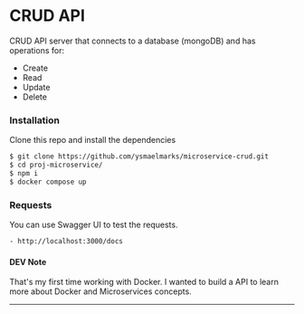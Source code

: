 # CRUD API

CRUD API server that connects to a database (mongoDB) and has operations for:

- Create
- Read
- Update
- Delete

### Installation

Clone this repo and install the dependencies

```sh
$ git clone https://github.com/ysmaelmarks/microservice-crud.git
$ cd proj-microservice/
$ npm i
$ docker compose up
```

### Requests

You can use Swagger UI to test the requests.

```sh
- http://localhost:3000/docs
```

#### DEV Note
That's my first time working with Docker. I wanted to build a API to learn more about Docker and Microservices concepts. 


---

